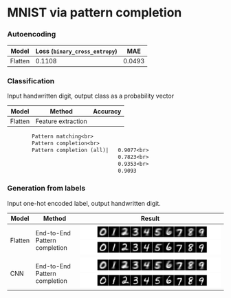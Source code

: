 # MNIST via pattern completion


### Autoencoding

Model | Loss (`binary_cross_entropy`) | MAE
--- | --- | ----
Flatten | 0.1108 | 0.0493


### Classification 
Input handwritten digit, output class as a probability vector

Model | Method | Accuracy
--- | --- | ----
Flatten | 	Feature extraction<br> 
			Pattern matching<br> 
			Pattern completion<br>
			Pattern completion (all)| 	0.9077<br>
										0.7823<br>
										0.9353<br>
										0.9093



### Generation from labels 
Input one-hot encoded label, output handwritten digit.

Model | Method | Result
--- | --- | ----
Flatten | End-to-End<br>Pattern completion | ![Digit generation using end-to-end model](./images/flatten_generation_E2E.png)<br>![Digit generation using pattern completion](./images/flatten_generation_PCL.png)
CNN | End-to-End<br>Pattern completion | ![Digit generation using end-to-end model](./images/cnn_generation_E2E.png)<br>![Digit generation using pattern completion](./images/cnn_generation_PCL.png)





